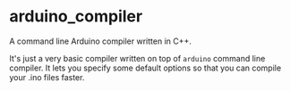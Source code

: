 # arduino_compiler
A command line Arduino compiler written in C++.

It's just a very basic compiler written on top of <code>arduino</code> command line compiler. It lets you specify some default options so that you can compile your .ino files faster.
